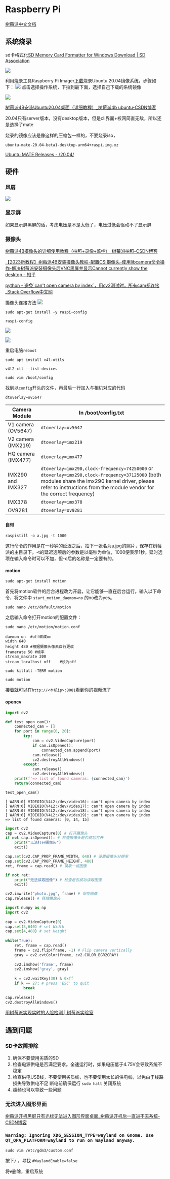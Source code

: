 # Raspberry Pi
[树莓派中文文档](https://hackpi.fun/docs/)


## 系统烧录


sd卡格式化[SD Memory Card Formatter for Windows Download | SD Association](https://www.sdcard.org/downloads/formatter/sd-memory-card-formatter-for-windows-download/)

![](https://philfan-pic.oss-cn-beijing.aliyuncs.com/web_pic/Robotics_______assets__RaspberryPi.assets__20240914091401.webp)



利用烧录工具Raspberry Pi Imager[下载](https://www.raspberrypi.com/software/)烧录Ubuntu 20.04镜像系统，步骤如下：
![](https://philfan-pic.oss-cn-beijing.aliyuncs.com/web_pic/Robotics_______assets__RaspberryPi.assets__20240914091552.webp)
点击选择操作系统，下拉到最下面，选择自己下载的系统镜像

![](https://philfan-pic.oss-cn-beijing.aliyuncs.com/web_pic/Robotics_______assets__RaspberryPi.assets__20240914091604.webp)

[树莓派4B安装Ubuntu20.04桌面（详细教程）\_树莓派4b ubuntu-CSDN博客](https://blog.csdn.net/m0_70372760/article/details/140354298)

20.04只有server版本，没有desktop版本，但是cli界面+校网简直无敌，所以还是选择了mate


烧录的镜像应该是像这样的压缩包一样的，不要烧录iso，

```shell
ubuntu-mate-20.04-beta1-desktop-arm64+raspi.img.xz
```


[Ubuntu MATE Releases - /20.04/](https://releases.ubuntu-mate.org/20.04/)

## 硬件

### 风扇

![](https://philfan-pic.oss-cn-beijing.aliyuncs.com/web_pic/Robotics_______assets__RaspberryPi.assets__20241031231019.webp)

### 显示屏

如果显示屏黑屏的话，考虑电压是不是太低了，电压过低会驱动不了显示屏


### 摄像头
[树莓派4B摄像头的详细使用教程（拍照+录像+监控）\_树莓派拍照-CSDN博客](https://blog.csdn.net/weixin_45994747/article/details/109605765)

[【2023新教程】树莓派4B安装摄像头教程-配置CSI摄像头-使用libcamera命令操作-解决树莓派安装摄像头后VNC黑屏并显示Cannot currently show the desktop - 知乎](https://zhuanlan.zhihu.com/p/651059892)

[python - 避免\`can't open camera by index\`，用cv2测试时，所有cam都连接\_Stack Overflow中文网](https://stackoverflow.org.cn/questions/65603793)



摄像头连接方法
![](https://philfan-pic.oss-cn-beijing.aliyuncs.com/web_pic/Robotics_______assets__RaspberryPi.assets__20241026003911.webp)

```shell
sudo apt-get install -y raspi-config
```

```shell
raspi-config
```

![](https://philfan-pic.oss-cn-beijing.aliyuncs.com/web_pic/Robotics_______assets__RaspberryPi.assets__20241026005020.webp)

![](https://philfan-pic.oss-cn-beijing.aliyuncs.com/web_pic/Robotics_______assets__RaspberryPi.assets__20241026005032.webp)

重启电脑`reboot`


```shell title="查看设备列表"
sudo apt install v4l-utils

v4l2-ctl --list-devices
```

```shell title="设置"
sudo vim /boot/config
```
找到以`config`开头的文件，再最后一行加入与相机对应的代码
```
dtoverlay=ov5647
```

| Camera Module | In /boot/config.txt |
|----------------|----------------------|
| V1 camera (OV5647) | `dtoverlay=ov5647` |
| V2 camera (IMX219) | `dtoverlay=imx219` |
| HQ camera (IMX477) | `dtoverlay=imx477` |
| IMX290 and IMX327 | `dtoverlay=imx290,clock-frequency=74250000` or `dtoverlay=imx290,clock-frequency=37125000` (both modules share the imx290 kernel driver, please refer to instructions from the module vendor for the correct frequency) |
| IMX378 | `dtoverlay=imx378` |
| OV9281 | `dtoverlay=ov9281` |




#### 自带

```shell
raspistill -o a.jpg -t 1000
```

这行命令的作用是在一秒钟的延迟之后，拍下一张名为a.jpg的照片，保存在树莓派的主目录下。-t的延迟选项后的参数是以毫秒为单位，1000便表示1秒。延时选项在输入命令时可以不加，但-o后的名称是一定要有的。


#### motion

```shell
sudo apt-get install motion
```


首先将motion软件的后台进程改为开启，让它能够一直在后台运行。输入以下命令，将文件中 `start_motion_daemon=no` 的no改为yes。

```shell
sudo nano /etc/default/motion
```

之后输入命令打开motion的配置文件：

```shell
sudo nano /etc/motion/motion.conf
```

```shell title="motion.conf设置"
daemon on  #off改成on
width 640  
height 480 #根据摄像头像素自行更改
framerate 50 #帧率
stream_maxrate 200
stream_localhost off    #设为off
```

```shell title="关闭motion服务"
sudo killall -TERM motion
```

```shell title="打开motion"
sudo motion
```

接着就可以在`http://<本机ip>:8081`看到你的视频流了

#### opencv


```python title="测试能用的相机接口"
import cv2

def test_open_cam():
    connected_cam = []
    for port in range(0, 20):
        try:
            cam = cv2.VideoCapture(port)
            if cam.isOpened():
                connected_cam.append(port)
            cam.release()
            cv2.destroyAllWindows()
        except:
            cam.release()
            cv2.destroyAllWindows()
    print(f'=> list of found cameras: {connected_cam}')
    return(connected_cam)

test_open_cam()
```

```shell title="结果"
[ WARN:0] VIDEOIO(V4L2:/dev/video16): can't open camera by index
[ WARN:0] VIDEOIO(V4L2:/dev/video17): can't open camera by index
[ WARN:0] VIDEOIO(V4L2:/dev/video18): can't open camera by index
[ WARN:0] VIDEOIO(V4L2:/dev/video19): can't open camera by index
=> list of found cameras: [0, 14, 15]
```


```python title="openCV拍单帧照片例程"
import cv2
cap = cv2.VideoCapture(0) # 打开摄像头
if not cap.isOpened(): # 检查摄像头是否成功打开
    print("无法打开摄像头")
    exit()

cap.set(cv2.CAP_PROP_FRAME_WIDTH, 640) # 设置摄像头分辨率
cap.set(cv2.CAP_PROP_FRAME_HEIGHT, 480)
ret, frame = cap.read() # 读取一帧图像

if not ret:
    print("无法读取图像") # 检查是否成功读取图像
    exit()

cv2.imwrite("photo.jpg", frame) # 保存图像
cap.release() # 释放摄像头
```

```python title="RGB & 灰度图例程"
import numpy as np
import cv2
 
cap = cv2.VideoCapture(0)
cap.set(3,640) # set Width
cap.set(4,480) # set Height
  
while(True):
    ret, frame = cap.read()
    frame = cv2.flip(frame, -1) # Flip camera vertically
    gray = cv2.cvtColor(frame, cv2.COLOR_BGR2GRAY)
     
    cv2.imshow('frame', frame)
    cv2.imshow('gray', gray)
     
    k = cv2.waitKey(30) & 0xff
    if k == 27: # press 'ESC' to quit
        break
 
cap.release()
cv2.destroyAllWindows()
```


[用树莓派实现实时的人脸检测 | 树莓派实验室](https://shumeipai.nxez.com/2018/03/09/real-time-face-recognition-an-end-to-end-project-with-raspberry-pi.html)

## 遇到问题

### SD卡故障排除
1. 确保不要使用劣质的SD
2. 检查电源供电是否满足要求。全速运行时，如果电压低于4.75V会导致系统不稳定
3. 检查供电USB线，不要使用劣质线，也不要使用太长的供电线，以免由于线路损失导致供电不足
断电前确保运行 `sudo halt` 关闭系统
4. 超频也可以导致一些问题
### 无法进入图形界面

[树莓派开机黑屏只有光标无法进入图形界面桌面\_树莓派开机后一直进不去系统-CSDN博客](https://blog.csdn.net/df1445/article/details/124310115)


### `Warning: Ignoring XDG_SESSION_TYPE=wayland on Gnome. Use QT_QPA_PLATFORM=wayland to run on Wayland anyway.`

```shell
sudo vim /etc/gdm3/custom.conf
```
按下`/` ，寻找 `#WaylandEnable=false`

将`#`删除，重启系统

